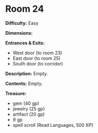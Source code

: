 # Room 24

**Difficulty:** Easy

**Dimensions:** 

**Entrances & Exits:**
- West door (to room 23)
- East door (to room 25)
- South door (to corridor)

**Description:**
Empty.

**Contents:**
Empty.

**Treasure:**
- gem (40 gp)
- jewelry (25 gp)
- artifact (20 gp)
- 9 gp
- spell scroll (Read Languages, 500 XP)